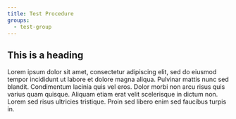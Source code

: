 ```yaml
---
title: Test Procedure
groups:
  - test-group
---
```

## This is a heading

Lorem ipsum dolor sit amet, consectetur adipiscing elit, sed do eiusmod tempor incididunt ut labore et dolore magna aliqua. Pulvinar mattis nunc sed blandit. Condimentum lacinia quis vel eros. Dolor morbi non arcu risus quis varius quam quisque. Aliquam etiam erat velit scelerisque in dictum non. Lorem sed risus ultricies tristique. Proin sed libero enim sed faucibus turpis in.